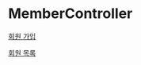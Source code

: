 # MemberController

[회원 가입](MemberController%20147d916bc5a880ec9b69f4cc551b46af/%E1%84%92%E1%85%AC%E1%84%8B%E1%85%AF%E1%86%AB%20%E1%84%80%E1%85%A1%E1%84%8B%E1%85%B5%E1%86%B8%20146d916bc5a880b6a212d8bffcf2ffac.md)

[회원 목록](MemberController%20147d916bc5a880ec9b69f4cc551b46af/%E1%84%92%E1%85%AC%E1%84%8B%E1%85%AF%E1%86%AB%20%E1%84%86%E1%85%A9%E1%86%A8%E1%84%85%E1%85%A9%E1%86%A8%20147d916bc5a880c4b96ae7c970eeb637.md)